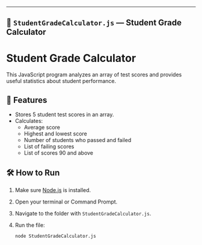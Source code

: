 
---

## 📁 `StudentGradeCalculator.js` — Student Grade Calculator

# Student Grade Calculator

This JavaScript program analyzes an array of test scores and provides useful statistics about student performance.

## 📌 Features
- Stores 5 student test scores in an array.
- Calculates:
  - Average score
  - Highest and lowest score
  - Number of students who passed and failed
  - List of failing scores
  - List of scores 90 and above

## 🛠 How to Run

1. Make sure [Node.js](https://nodejs.org/) is installed.
2. Open your terminal or Command Prompt.
3. Navigate to the folder with `StudentGradeCalculator.js`.
4. Run the file:

   ```bash
   node StudentGradeCalculator.js

